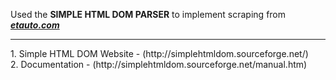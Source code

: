 Used the **SIMPLE HTML DOM PARSER** to implement scraping from **[*etauto.com*](http://etauto.com/)**  <br>
<hr />
1. Simple HTML DOM Website - (http://simplehtmldom.sourceforge.net/) <br>
2. Documentation - (http://simplehtmldom.sourceforge.net/manual.htm)

